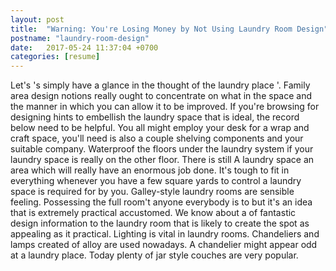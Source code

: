 ```yaml
---
layout: post
title:  "Warning: You're Losing Money by Not Using Laundry Room Design"
postname: "laundry-room-design"
date:   2017-05-24 11:37:04 +0700
categories: [resume]
---
```

Let's 's simply have a glance in the thought of the laundry place '. Family area design notions really ought to concentrate on what in the space and the manner in which you can allow it to be improved. If you're browsing for designing hints to embellish the laundry space that is ideal, the record below need to be helpful. You all might employ your desk for a wrap and craft space, you'll need is also a couple shelving components and your suitable company. Waterproof the floors under the laundry system if your laundry space is really on the other floor. There is still A laundry space an area which will really have an enormous job done. It's tough to fit in everything whenever you have a few square yards to control a laundry space is required for by you. Galley-style laundry rooms are sensible feeling. Possessing the full room't anyone everybody is to but it's an idea that is extremely practical accustomed. We know about a of fantastic design information to the laundry room that is likely to create the spot as appealing as it practical. Lighting is vital in laundry rooms. Chandeliers and lamps created of alloy are used nowadays. A chandelier might appear odd at a laundry place. Today plenty of jar style couches are very popular.

